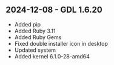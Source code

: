 ## 2024-12-08 - GDL 1.6.20
- Added pip
- Added Ruby 3.11 
- Added Ruby Gems
- Fixed double installer icon in desktop
- Updated system
- Added kernel 6.1.0-28-amd64

